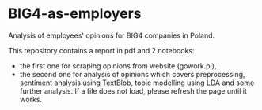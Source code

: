 # BIG4-as-employers
Analysis of employees' opinions for BIG4 companies in Poland.

This repository contains a report in pdf and 2 notebooks:
- the first one for scraping opinions from website (gowork.pl),
- the second one for analysis of opinions which covers preprocessing, sentiment analysis using TextBlob, topic modelling using LDA and some further analysis. 
If a file does not load, please refresh the page until it works.
